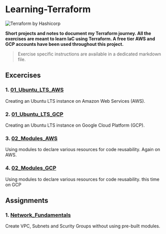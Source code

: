 # Learning-Terraform

![Terraform by Hashicorp](https://snipboard.io/iHOZd2.jpg)


__Short projects and notes to document my Terraform journey. All the exercises are meant to learn IaC using Terraform.
A free tier AWS and GCP accounts have been used throughout this project.__

> Exercise specific instructions are available in a dedicated markdown file.
## Excercises

### 1. [01_Ubuntu_LTS_AWS](https://github.com/iamargus95/Learning-Terraform/tree/master/Exercises/01_Ubuntu_LTS_AWS)
Creating an Ubuntu LTS instance on Amazon Web Services (AWS).

### 2. [01_Ubuntu_LTS_GCP](https://github.com/iamargus95/Learning-Terraform/tree/master/Exercises/01_Ubuntu_LTS_GCP)
Creating an Ubuntu LTS instance on Google Cloud Platform (GCP).

### 3. [02_Modules_AWS](https://github.com/iamargus95/Learning-Terraform/tree/master/Exercises/02_Modules_AWS)
Using modules to declare various resources for code reusability. Again on AWS.

### 4. [02_Modules_GCP](https://github.com/iamargus95/Learning-Terraform/tree/master/Exercises/02_Modules_GCP)
Using modules to declare various resources for code reusability. this time on GCP

## Assignments

### 1. [Network_Fundamentals](https://github.com/iamargus95/Learning-Terraform/tree/master/Assignments/Infracloud_Assignment)
Create VPC, Subnets and Scurity Groups without using pre-built modules.
